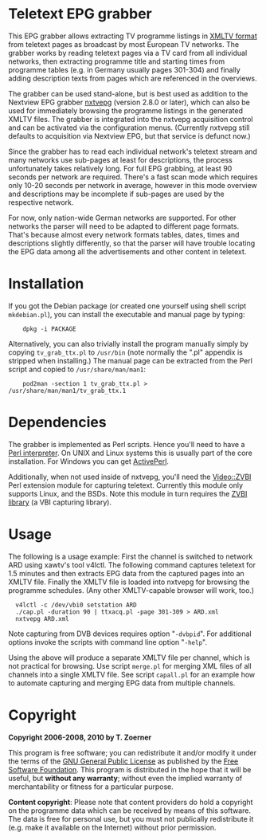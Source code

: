 # Teletext EPG grabber

This EPG grabber allows extracting TV programme listings in
[XMLTV format](http://wiki.xmltv.org) from teletext pages as broadcast by
most European TV networks. The grabber works by reading teletext pages via
a TV card from all individual networks, then extracting programme title
and starting times from programme tables (e.g. in Germany usually pages
301-304) and finally adding description texts from pages which are
referenced in the overviews.

The grabber can be used stand-alone, but is best used as addition to the
Nextview EPG grabber [nxtvepg](http://nxtvepg.sourceforge.net) (version
2.8.0 or later), which can also be used for immediately browsing the
programme listings in the generated XMLTV files. The grabber is integrated
into the nxtvepg acquisition control and can be activated via the
configuration menus. (Currently nxtvepg still defaults to acquisition via
Nextview EPG, but that service is defunct now.)

Since the grabber has to read each individual network's teletext stream and
many networks use sub-pages at least for descriptions, the process
unfortunately takes relatively long. For full EPG grabbing, at least 90 seconds
per network are required. There's a fast scan mode which requires only 10-20
seconds per network in average, however in this mode overview and descriptions
may be incomplete if sub-pages are used by the respective network.

For now, only nation-wide German networks are supported. For other networks the
parser will need to be adapted to different page formats. That's because almost
every network formats tables, dates, times and descriptions slightly
differently, so that the parser will have trouble locating the EPG data among
all the advertisements and other content in teletext. 

# Installation

If you got the Debian package (or created one yourself using shell script
`mkdebian.pl`), you can install the executable and manual page by typing:

```console
    dpkg -i PACKAGE
```

Alternatively, you can also trivially install the program manually simply by
copying `tv_grab_ttx.pl` to `/usr/bin` (note normally the ".pl" appendix is
stripped when installing.) The manual page can be extracted from the Perl
script and copied to `/usr/share/man/man1`:

```console
    pod2man -section 1 tv_grab_ttx.pl > /usr/share/man/man1/tv_grab_ttx.1
```

# Dependencies

The grabber is implemented as Perl scripts. Hence you'll need to have a
[Perl interpreter](http://cpan.org). On UNIX and Linux systems this
is usually part of the core installation. For Windows you can get
[ActivePerl](http://www.ActiveState.com/ActivePerl).

Additionally, when not used inside of nxtvepg, you'll need the
[Video::ZVBI](https://metacpan.org/pod/Video::ZVBI) Perl extension module for
capturing teletext. Currently this module only supports Linux, and the BSDs.
Note this module in turn requires the
[ZVBI library](http://zapping.sourceforge.net/ZVBI/index.html)
(a VBI capturing library).

# Usage

The following is a usage example: First the channel is switched to network ARD
using xawtv's tool v4lctl. The following command captures teletext for 1.5
minutes and then extracts EPG data from the captured pages into an XMLTV file.
Finally the XMLTV file is loaded into nxtvepg for browsing the programme
schedules. (Any other XMLTV-capable browser will work, too.)

```console
  v4lctl -c /dev/vbi0 setstation ARD
  ./cap.pl -duration 90 | ttxacq.pl -page 301-309 > ARD.xml
  nxtvepg ARD.xml
```

Note capturing from DVB devices requires option "`-dvbpid`".
For additional options invoke the scripts with command line option
"`-help`".

Using the above will produce a separate XMLTV file per channel, which is not
practical for browsing. Use script `merge.pl` for merging XML files of all
channels into a single XMLTV file. See script `capall.pl` for an example how to
automate capturing and merging EPG data from multiple channels.

# Copyright

**Copyright 2006-2008, 2010 by T. Zoerner**

This program is free software; you can redistribute it and/or modify
it under the terms of the
[GNU General Public License](http://www.fsf.org/copyleft/gpl.html)
as published by the [Free Software Foundation](http://www.fsf.org/).
This program is distributed in the hope that it will be useful,
but **without any warranty**; without even the implied warranty of
merchantability or fitness for a particular purpose.

**Content copyright**: Please note that content providers do hold a
copyright on the programme data which can be received by means of this
software.  The data is free for personal use, but you must not publically
redistribute it (e.g. make it available on the Internet) without prior
permission.
